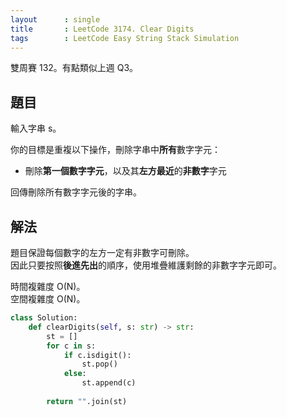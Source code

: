 ```yaml
---
layout      : single
title       : LeetCode 3174. Clear Digits
tags        : LeetCode Easy String Stack Simulation
---
```

雙周賽 132。有點類似上週 Q3。  

## 題目

輸入字串 s。  

你的目標是重複以下操作，刪除字串中**所有**數字字元：  

- 刪除**第一個數字字元**，以及其**左方最近**的**非數字**字元  

回傳刪除所有數字字元後的字串。  

## 解法

題目保證每個數字的左方一定有非數字可刪除。  
因此只要按照**後進先出**的順序，使用堆疊維護剩餘的非數字字元即可。  

時間複雜度 O(N)。  
空間複雜度 O(N)。  

```python
class Solution:
    def clearDigits(self, s: str) -> str:
        st = []
        for c in s:
            if c.isdigit():
                st.pop()
            else:
                st.append(c)
                
        return "".join(st)
```

